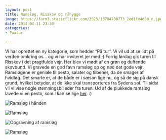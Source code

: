 ```yaml
---
layout: post
title: Ramsløg, Risskov og råhygge
image: https://farm3.staticflickr.com/2925/13784780773_2ed1fe4d80_n.jpg
date: 2014-04-11 23:30
categories:
- Paatur

---
```

Vi har oprettet en ny kategorie, som hedder “På tur”. Vi vil ud at se lidt på verden omkring os... og vi har inviteret jer med ;) Forrig lørdag gik turen til Risskov i det pragtfulde vejr. Her blev vi mødt af en grøn og duftende skovbund. Vi gravede en god favn ramsløg op og nød det gode vejr. Ramsløgene er geniale til pesto, salater og tilbehør, da de smager af hvidløg. Det smarte er, at de både er i sæson lige nu, og så de sig på dansk grund, hvilket betyder, at de ikke skal transporteres fra Sydens sol. 
Til sidst vil vi vise nogle stemningsbilleder fra turen. Ud af de plukkede ramsløg lavede vi en pesto, som I kan se lige [her](http://www.femmefood.com/2014/04/ramsloegpesto/). :)

![Ramsløg i hånden](https://farm3.staticflickr.com/2925/13784780773_2ed1fe4d80_z.jpg)

![Ramsløg](https://farm3.staticflickr.com/2863/13785106364_8d64118c3d_o.png)

 ![Opgravning af ramsløg](https://farm8.staticflickr.com/7312/13784781283_b6f75334c7_z.jpg)

![Ramsløg](https://farm3.staticflickr.com/2828/13785106804_05da7c8811_o.png)


